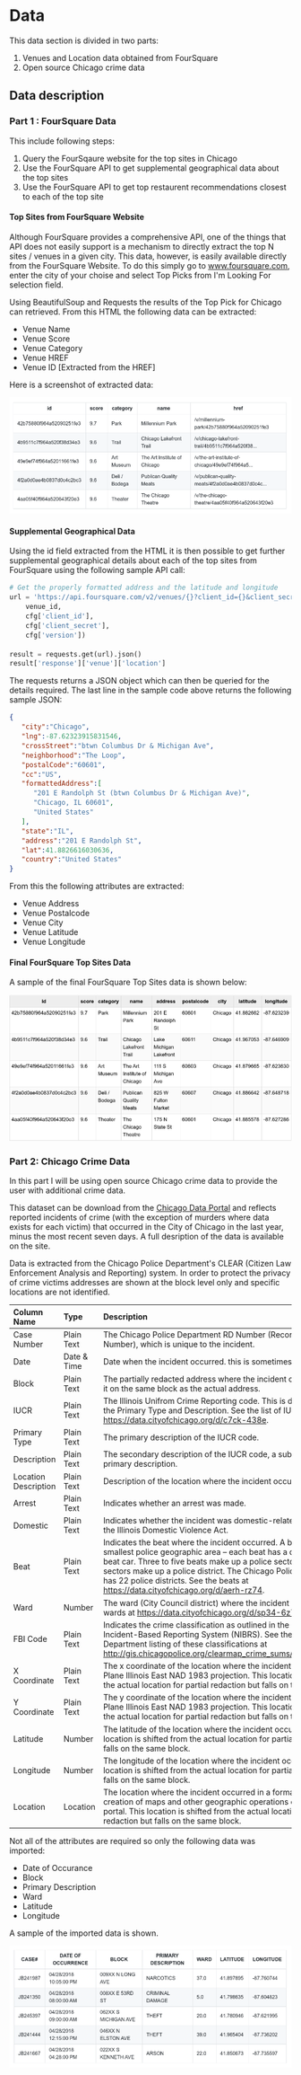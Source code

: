 # Data

This data section is divided in two parts:
1. Venues and Location data obtained from FourSquare
2. Open source Chicago crime data 

## Data description

### Part 1 : FourSquare Data

This include following steps:
1. Query the FourSqaure website for the top sites in Chicago
2. Use the FourSquare API to get supplemental geographical data about the top sites
3. Use the FourSquare API to get top restaurent recommendations closest to each of the top site

#### Top Sites from FourSquare Website
Although FourSquare provides a comprehensive API, one of the things that API does not easily support is a mechanism to directly extract the top N sites / venues in a given city. This data, however, is easily available directly from the FourSquare Website. To do this simply go to www.foursquare.com, enter the city of your choise and select Top Picks from I'm Looking For selection field.

Using BeautifulSoup and Requests the results of the Top Pick for Chicago can retrieved. From this HTML the following data can be extracted:
* Venue Name
* Venue Score
* Venue Category
* Venue HREF
* Venue ID [Extracted from the HREF]

Here is a screenshot of extracted data:

![Extracted data](/Images/Data_refrence.png)

#### Supplemental Geographical Data

Using the id field extracted from the HTML it is then possible to get further supplemental geographical details about each of the top sites from FourSquare using the following sample API call:

```python
# Get the properly formatted address and the latitude and longitude
url = 'https://api.foursquare.com/v2/venues/{}?client_id={}&client_secret={}&v={}'.format(
    venue_id, 
    cfg['client_id'],
    cfg['client_secret'],
    cfg['version'])
    
result = requests.get(url).json()
result['response']['venue']['location']
```

The requests returns a JSON object which can then be queried for the details required. The last line in the sample code above returns the following sample JSON:

```json
{  
   "city":"Chicago",
   "lng":-87.62323915831546,
   "crossStreet":"btwn Columbus Dr & Michigan Ave",
   "neighborhood":"The Loop",
   "postalCode":"60601",
   "cc":"US",
   "formattedAddress":[  
      "201 E Randolph St (btwn Columbus Dr & Michigan Ave)",
      "Chicago, IL 60601",
      "United States"
   ],
   "state":"IL",
   "address":"201 E Randolph St",
   "lat":41.8826616030636,
   "country":"United States"
}
```

From this the following attributes are extracted:
* Venue Address
* Venue Postalcode
* Venue City
* Venue Latitude
* Venue Longitude

#### Final FourSquare Top Sites Data

A sample of the final FourSquare Top Sites data is shown below:

![Final Foursquare Data](/Images/final_data_ref.png)


### Part 2: Chicago Crime Data

In this part I will be using open source Chicago crime data to provide the user with additional crime data.

This dataset can be download from the [Chicago Data Portal](https://data.cityofchicago.org/) and reflects reported incidents of crime (with the exception of murders where data exists for each victim) that occurred in the City of Chicago in the last year, minus the most recent seven days. A full desription of the data is available on the site.

Data is extracted from the Chicago Police Department's CLEAR (Citizen Law Enforcement Analysis and Reporting) system. In order to protect the privacy of crime victims addresses are shown at the block level only and specific locations are not identified.

| Column Name   | Type          | Description                                            | 
| :------------ | :------------ | :----------------------------------------------------- | 
| Case Number    | Plain Text    | The Chicago Police Department RD Number (Records Division Number), which is unique to the incident. | 
| Date | Date & Time   | Date when the incident occurred. this is sometimes a best estimate. |
| Block	        | Plain Text    | The partially redacted address where the incident occurred, placing it on the same block as the actual address. |
| IUCR	        | Plain Text    | The Illinois Unifrom Crime Reporting code. This is directly linked to the Primary Type and Description. See the list of IUCR codes at https://data.cityofchicago.org/d/c7ck-438e. |
| Primary Type   | Plain Text    | The primary description of the IUCR code. |
| Description	| Plain Text    | The secondary description of the IUCR code, a subcategory of the primary description. |
| Location Description | Plain Text | Description of the location where the incident occurred. |
| Arrest        | Plain Text    | Indicates whether an arrest was made. |
| Domestic      | Plain Text    | Indicates whether the incident was domestic-related as defined by the Illinois Domestic Violence Act. |
| Beat          | Plain Text    | Indicates the beat where the incident occurred. A beat is the smallest police geographic area – each beat has a dedicated police beat car. Three to five beats make up a police sector, and three sectors make up a police district. The Chicago Police Department has 22 police districts. See the beats at https://data.cityofchicago.org/d/aerh-rz74. |
| Ward	        | Number        | The ward (City Council district) where the incident occurred. See the wards at https://data.cityofchicago.org/d/sp34-6z76. |
| FBI Code        | Plain Text    | Indicates the crime classification as outlined in the FBI's National Incident-Based Reporting System (NIBRS). See the Chicago Police Department listing of these classifications at http://gis.chicagopolice.org/clearmap_crime_sums/crime_types.html. |
| X Coordinate	| Plain Text    | The x coordinate of the location where the incident occurred in State Plane Illinois East NAD 1983 projection. This location is shifted from the actual location for partial redaction but falls on the same block. |
| Y Coordinate	| Plain Text    | The y coordinate of the location where the incident occurred in State Plane Illinois East NAD 1983 projection. This location is shifted from the actual location for partial redaction but falls on the same block. |
| Latitude	    | Number        | The latitude of the location where the incident occurred. This location is shifted from the actual location for partial redaction but falls on the same block. |
| Longitude	    | Number        | The longitude of the location where the incident occurred. This location is shifted from the actual location for partial redaction but falls on the same block. |
| Location	    | Location      | The location where the incident occurred in a format that allows for creation of maps and other geographic operations on this data portal. This location is shifted from the actual location for partial redaction but falls on the same block. |
	


Not all of the attributes are required so only the following data was imported:

* Date of Occurance
* Block
* Primary Description
* Ward
* Latitude
* Longitude

A sample of the imported data is shown.

![Chicago Crime Data](/Images/Chicago_data.png)

